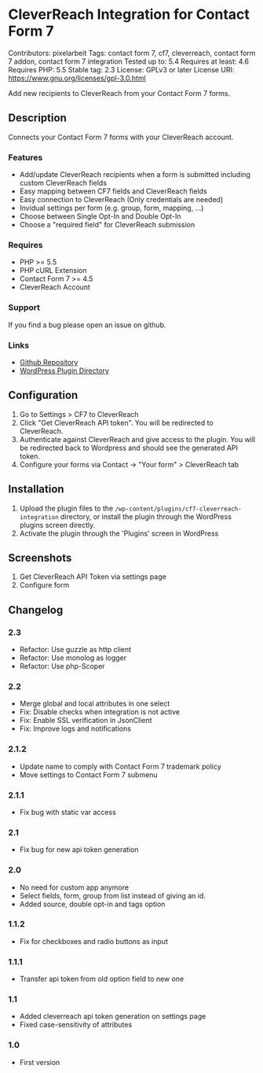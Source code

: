 # CleverReach Integration for Contact Form 7

Contributors: pixelarbeit
Tags: contact form 7, cf7, cleverreach, contact form 7 addon, contact form 7 integration
Tested up to: 5.4
Requires at least: 4.6
Requires PHP: 5.5
Stable tag: 2.3
License: GPLv3 or later
License URI: https://www.gnu.org/licenses/gpl-3.0.html

Add new recipients to CleverReach from your Contact Form 7 forms.

## Description

Connects your Contact Form 7 forms with your CleverReach account.

### Features

* Add/update CleverReach recipients when a form is submitted including custom CleverReach fields
* Easy mapping between CF7 fields and CleverReach fields
* Easy connection to CleverReach (Only credentials are needed)
* Invidual settings per form (e.g. group, form, mapping, ...)
* Choose between Single Opt-In and Double Opt-In
* Choose a "required field" for CleverReach submission

### Requires

* PHP >= 5.5
* PHP cURL Extension
* Contact Form 7 >= 4.5
* CleverReach Account

### Support

If you find a bug please open an issue on github.

### Links
- [Github Repository](https://github.com/pxlrbt/wordpress-contact-form-7-cleverreach)
- [WordPress Plugin Directory](https://wordpress.org/plugins/cf7-cleverreach-integration/)


## Configuration

1. Go to Settings > CF7 to CleverReach
1. Click "Get CleverReach API token". You will be redirected to CleverReach.
1. Authenticate against CleverReach and give access to the plugin. You will be redirected back to Wordpress and should see the generated API token.
1. Configure your forms via Contact -> "Your form" > CleverReach tab



## Installation

1. Upload the plugin files to the `/wp-content/plugins/cf7-cleverreach-integration` directory, or install the plugin through the WordPress plugins screen directly.
1. Activate the plugin through the 'Plugins' screen in WordPress



## Screenshots

1. Get CleverReach API Token via settings page
2. Configure form



## Changelog

### 2.3
* Refactor: Use guzzle as http client
* Refactor: Use monolog as logger
* Refactor: Use php-Scoper

### 2.2
* Merge global and local attributes in one select
* Fix: Disable checks when integration is not active
* Fix: Enable SSL verification in JsonClient
* Fix: Improve logs and notifications

### 2.1.2
* Update name to comply with Contact Form 7 trademark policy
* Move settings to Contact Form 7 submenu

### 2.1.1
* Fix bug with static var access

### 2.1
* Fix bug for new api token generation

### 2.0
* No need for custom app anymore
* Select fields, form, group from list instead of giving an id.
* Added source, double opt-in and tags option

### 1.1.2
* Fix for checkboxes and radio buttons as input

### 1.1.1
* Transfer api token from old option field to new one

### 1.1
* Added cleverreach api token generation on settings page
* Fixed case-sensitivity of attributes

### 1.0
* First version
